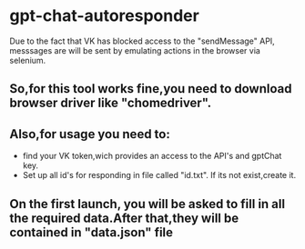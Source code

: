 # gpt-chat-autoresponder
Due to the fact that VK has blocked access to the "sendMessage" API, messsages are will be sent by emulating actions in the browser via selenium. 
## So,for this tool works fine,you need to download browser driver like "chomedriver".
## Also,for usage you need to:
+ find your VK token,wich provides an access to the API's and gptChat key.
+ Set up all id's for responding in file called "id.txt". If its not exist,create it.
## On the first launch, you will be asked to fill in all the required data.After that,they will be contained in "data.json" file
